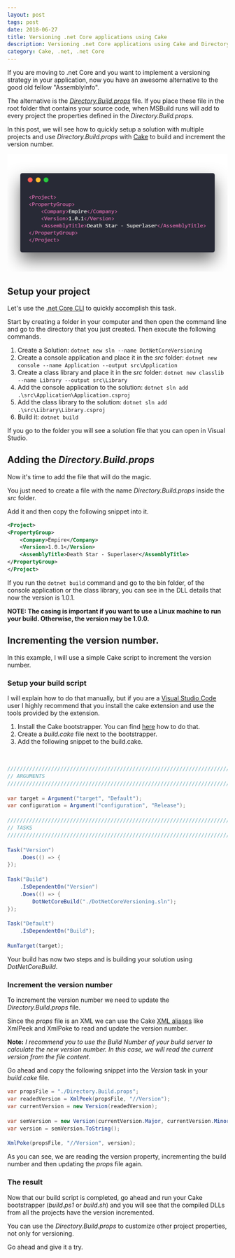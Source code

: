 ```yaml
---
layout: post
tags: post
date: 2018-06-27
title: Versioning .net Core applications using Cake
description: Versioning .net Core applications using Cake and Directory.Build.props file.
category: Cake, .net, .net Core
---
```


If you are moving to .net Core and you want to implement a versioning strategy in your application, now you have an awesome alternative to the good old fellow "AssemblyInfo".

The alternative is the [_Directory.Build.props_](https://docs.microsoft.com/en-us/visualstudio/msbuild/customize-your-build) file. If you place these file in the root folder that contains your source code, when MSBuild runs will add to every project the properties defined in the _Directory.Build.props_.

In this post, we will see how to quickly setup a solution with multiple projects and use _Directory.Build.props_ with [Cake](http://cakebuild.net) to build and increment the version number.

![Directory.Build.props](/images/versioning-a-net-core-applications-using-cake-directory-build-props.png)

## Setup your project

Let's use the [.net Core CLI](https://docs.microsoft.com/en-us/dotnet/core/tools/?tabs=netcore2x) to quickly accomplish this task.

Start by creating a folder in your computer and then open the command line and go to the directory that you just created. Then execute the following commands.

1. Create a Solution: `dotnet new sln --name DotNetCoreVersioning`
2. Create a console application and place it in the _src_ folder: `dotnet new console --name Application --output src\Application`
3. Create a class library and place it in the _src_ folder: `dotnet new classlib --name Library --output src\Library`
4. Add the console application to the solution: `dotnet sln add .\src\Application\Application.csproj`
5. Add the class library to the solution: `dotnet sln add .\src\Library\Library.csproj`
6. Build it: `dotnet build`

If you go to the folder you will see a solution file that you can open in Visual Studio.

## Adding the _Directory.Build.props_

Now it's time to add the file that will do the magic.

You just need to create a file with the name _Directory.Build.props_ inside the _src_ folder.

Add it and then copy the following snippet into it.

```xml
<Project>
<PropertyGroup>
    <Company>Empire</Company>
    <Version>1.0.1</Version>
    <AssemblyTitle>Death Star - Superlaser</AssemblyTitle>
</PropertyGroup>
</Project>
```

If you run the `dotnet build` command and go to the bin folder, of the console application or the class library, you can see in the DLL details that now the version is 1.0.1.

**NOTE: The casing is important if you want to use a Linux machine to run your build. Otherwise, the version may be 1.0.0.**

## Incrementing the version number.

In this example, I will use a simple Cake script to increment the version number.

### Setup your build script

I will explain how to do that manually, but if you are a [Visual Studio Code](https://code.visualstudio.com/) user I highly recommend that you install the cake extension and use the tools provided by the extension.

1. Install the Cake bootstrapper. You can find [here](https://cakebuild.net/docs/tutorials/setting-up-a-new-project) how to do that.
2. Create a _build.cake_ file next to the bootstrapper.
3. Add the following snippet to the build.cake.

&nbsp;

```csharp
///////////////////////////////////////////////////////////////////////////////
// ARGUMENTS
///////////////////////////////////////////////////////////////////////////////

var target = Argument("target", "Default");
var configuration = Argument("configuration", "Release");

///////////////////////////////////////////////////////////////////////////////
// TASKS
///////////////////////////////////////////////////////////////////////////////

Task("Version")
    .Does(() => {
});

Task("Build")
    .IsDependentOn("Version")
    .Does(() => {
        DotNetCoreBuild("./DotNetCoreVersioning.sln");
});

Task("Default")
    .IsDependentOn("Build");

RunTarget(target);
```

Your build has now two steps and is building your solution using _DotNetCoreBuild_.

### Increment the version number

To increment the version number we need to update the _Directory.Build.props_ file.

Since the _props_ file is an XML we can use the Cake [XML aliases](https://cakebuild.net/dsl/xml/) like XmlPeek and XmlPoke to read and update the version number.

**Note:** _I recommend you to use the Build Number of your build server to calculate the new version number. In this case, we will read the current version from the file content._

Go ahead and copy the following snippet into the _Version_ task in your _build.cake_ file.

```csharp
var propsFile = "./Directory.Build.props";
var readedVersion = XmlPeek(propsFile, "//Version");
var currentVersion = new Version(readedVersion);

var semVersion = new Version(currentVersion.Major, currentVersion.Minor, currentVersion.Build + 1);
var version = semVersion.ToString();

XmlPoke(propsFile, "//Version", version);
```

As you can see, we are reading the version property, incrementing the build number and then updating the _props_ file again.

### The result

Now that our build script is completed, go ahead and run your Cake bootstrapper (_build.ps1_ or _build.sh_) and you will see that the compiled DLLs from all the projects have the version incremented.

You can use the _Directory.Build.props_ to customize other project properties, not only for versioning.

Go ahead and give it a try.

